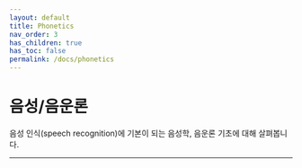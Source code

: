 ```yaml
---
layout: default
title: Phonetics
nav_order: 3
has_children: true
has_toc: false
permalink: /docs/phonetics
---
```


# 음성/음운론

음성 인식(speech recognition)에 기본이 되는 음성학, 음운론 기초에 대해 살펴봅니다.


---